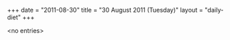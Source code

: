 +++
date = "2011-08-30"
title = "30 August 2011 (Tuesday)"
layout = "daily-diet"
+++


\<no entries\>

